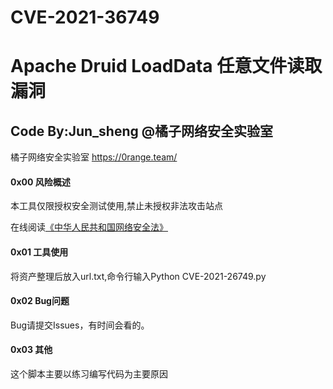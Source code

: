 # CVE-2021-36749

# Apache Druid LoadData 任意文件读取漏洞

## Code By:Jun_sheng @橘子网络安全实验室

橘子网络安全实验室 https://0range.team/

#### 0x00 风险概述

本工具仅限授权安全测试使用,禁止未授权非法攻击站点

在线阅读[《中华人民共和国网络安全法》](http://wglj.pds.gov.cn//upload/files/2020/4/1415254915.docx)

#### 0x01 工具使用

将资产整理后放入url.txt,命令行输入Python CVE-2021-26749.py

#### 0x02 Bug问题

Bug请提交Issues，有时间会看的。

#### 0x03 其他

这个脚本主要以练习编写代码为主要原因
